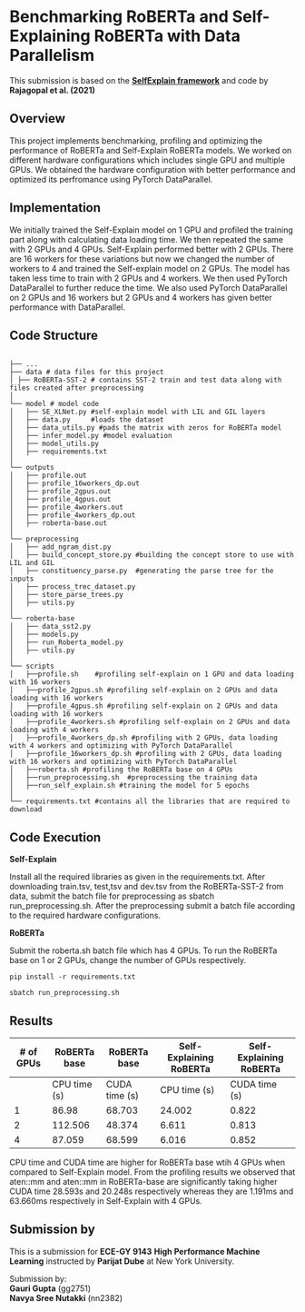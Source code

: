 # Benchmarking RoBERTa and Self-Explaining RoBERTa with Data Parallelism 

This submission is based on the **[SelfExplain framework](https://arxiv.org/abs/2103.12279)** and code by **Rajagopal et al. (2021)** 
<br>
## Overview

This project implements benchmarking, profiling and optimizing the performance of RoBERTa and Self-Explain RoBERTa models. We worked on different hardware configurations which includes single GPU and multiple GPUs. We obtained the hardware configuration with better performance and optimized its perfromance using PyTorch DataParallel. 
## Implementation

We initially trained the Self-Explain model on 1 GPU and profiled the training part along with calculating data loading time. We then repeated the same with 2 GPUs and 4 GPUs. Self-Explain performed better with 2 GPUs. There are 16 workers for these variations but now we changed the number of workers to 4 and trained the Self-explain model on 2 GPUs. The model has taken less time to train with 2 GPUs and 4 workers. We then used PyTorch DataParallel to further reduce the time. We also used PyTorch DataParallel on 2 GPUs and 16 workers but 2 GPUs and 4 workers has given better performance with DataParallel.
## Code Structure
```

├── ...
├── data # data files for this project
│ ├── RoBERTa-SST-2 # contains SST-2 train and test data along with files created after preprocessing
│ 
└── model # model code
│   ├── SE_XLNet.py #self-explain model with LIL and GIL layers
│   ├── data.py     #loads the dataset
│   ├── data_utils.py #pads the matrix with zeros for RoBERTa model
│   ├── infer_model.py #model evaluation
│   ├── model_utils.py 
│   ├── requirements.txt
│
└── outputs
│   ├── profile.out
│   ├── profile_16workers_dp.out
│   ├── profile_2gpus.out
│   ├── profile_4gpus.out
│   ├── profile_4workers.out
│   ├── profile_4workers_dp.out
│   ├── roberta-base.out
│
└── preprocessing
│   ├── add_ngram_dist.py
│   ├── build_concept_store.py #building the concept store to use with LIL and GIL 
│   ├── constituency_parse.py  #generating the parse tree for the inputs
│   ├── process_trec_dataset.py
│   ├── store_parse_trees.py
│   ├── utils.py
│
└── roberta-base
│   ├── data_sst2.py
│   ├── models.py 
│   ├── run_Roberta_model.py  
│   ├── utils.py
│
└── scripts
│   ├──profile.sh    #profiling self-explain on 1 GPU and data loading with 16 workers
│   ├──profile_2gpus.sh #profiling self-explain on 2 GPUs and data loading with 16 workers
│   ├──profile_4gpus.sh #profiling self-explain on 2 GPUs and data loading with 16 workers
│   ├──profile_4workers.sh #profiling self-explain on 2 GPUs and data loading with 4 workers
│   ├──profile_4workers_dp.sh #profiling with 2 GPUs, data loading with 4 workers and optimizing with PyTorch DataParallel
│   ├──profile_16workers_dp.sh #profiling with 2 GPUs, data loading with 16 workers and optimizing with PyTorch DataParallel
│   ├──roberta.sh #profiling the RoBERTa base on 4 GPUs
│   ├──run_preprocessing.sh  #preprocessing the training data
│   ├──run_self_explain.sh #training the model for 5 epochs
│
└── requirements.txt #contains all the libraries that are required to download

```
## Code Execution

**Self-Explain**

Install all the required libraries as given in the requirements.txt. After downloading train.tsv, test,tsv and dev.tsv from the RoBERTa-SST-2 from data, submit the batch file for preprocessing as sbatch run_preprocessing.sh. After the preprocessing submit a batch file according to the required hardware configurations.

**RoBERTa**

Submit the roberta.sh batch file which has 4 GPUs. To run the RoBERTa base on 1 or 2 GPUs, change the number of GPUs respectively.

``` shell
pip install -r requirements.txt
```

```
sbatch run_preprocessing.sh
```



## Results

| # of GPUs | RoBERTa base | RoBERTa base | Self-Explaining RoBERTa | Self-Explaining RoBERTa |
|-----------|--------------|--------|-------------------------|--------|
|           | CPU time (s) | CUDA time (s) | CPU time (s)           | CUDA time (s) |
| 1         |      86.98 |  68.703  | 24.002                  | 0.822  |
| 2         |   112.506  | 48.374 | 6.611                  | 0.813  |
| 4         |   87.059   | 68.599 | 6.016                   | 0.852  |

CPU time and CUDA time are higher for RoBERTa base wtih 4 GPUs when compared to Self-Explain model. From the profiling results we observed that aten::mm and aten::mm in RoBERTa-base are significantly taking higher CUDA time 28.593s and 20.248s respectively whereas they are 1.191ms and 63.660ms respectively in Self-Explain with 4 GPUs.

## Submission by

This is a submission for **ECE-GY 9143** **High Performance Machine Learning** instructed by **Parijat Dube** at New York University. 

Submission by: <br>**Gauri Gupta** (gg2751) <br>**Navya Sree Nutakki** (nn2382)
